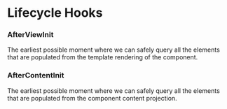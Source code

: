 # Lifecycle Hooks

### AfterViewInit
The earliest possible moment where we can safely query all the elements 
that are populated from the template rendering of the component.

### AfterContentInit
The earliest possible moment where we can safely query all the elements 
that are populated from the component content projection.
